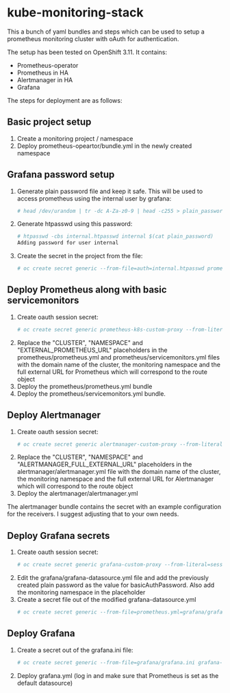 # kube-monitoring-stack
This a bunch of yaml bundles and steps which can be used to setup a prometheus monitoring cluster with oAuth for authentication.

The setup has been tested on OpenShift 3.11. It contains:
* Prometheus-operator
* Prometheus in HA
* Alertmanager in HA
* Grafana

The steps for deployment are as follows:
## Basic project setup
1. Create a monitoring project / namespace
1. Deploy prometheus-opeartor/bundle.yml in the newly created namespace

## Grafana password setup
1. Generate plain password file and keep it safe. This will be used to access prometheus using the internal user by grafana:
   ```bash
   # head /dev/urandom | tr -dc A-Za-z0-9 | head -c255 > plain_password
   ```
1. Generate htpasswd using this password:
   ```bash
   # htpasswd -cbs internal.htpasswd internal $(cat plain_password)
   Adding password for user internal
   ```
1. Create the secret in the project from the file:
   ```bash
   # oc create secret generic --from-file=auth=internal.htpasswd prometheus-k8s-htpasswd
   ```

## Deploy Prometheus along with basic servicemonitors
1. Create oauth session secret:
   ```bash
   # oc create secret generic prometheus-k8s-custom-proxy --from-literal=session_secret=$(head /dev/urandom | tr -dc A-Za-z0-9 | head -c43)
   ```
1. Replace the "CLUSTER", "NAMESPACE" and "EXTERNAL_PROMETHEUS_URL" placeholders in the prometheus/prometheus.yml and prometheus/servicemonitors.yml files with the domain name of the cluster, the monitoring namespace and the full external URL for Prometheus which will correspond to the route object
1. Deploy the prometheus/prometheus.yml bundle
1. Deploy the prometheus/servicemonitors.yml bundle. 

## Deploy Alertmanager
1. Create oauth session secret:
   ```bash
   # oc create secret generic alertmanager-custom-proxy --from-literal=session_secret=$(head /dev/urandom | tr -dc A-Za-z0-9 | head -c43)
   ```
1. Replace the "CLUSTER", "NAMESPACE" and "ALERTMANAGER_FULL_EXTERNAL_URL" placeholders in the alertmanager/alertmanager.yml file with the domain name of the cluster, the monitoring namespace and the full external URL for Alertmanager which will correspond to the route object
1. Deploy the alertmanager/alertmanager.yml

The alertmanager bundle contains the secret with an example configuration for the receivers. I suggest adjusting that to your own needs.

## Deploy Grafana secrets
1. Create oauth session secret:
   ```bash
   # oc create secret generic grafana-custom-proxy --from-literal=session_secret=$(head /dev/urandom | tr -dc A-Za-z0-9 | head -c43)
   ```
1. Edit the grafana/grafana-datasource.yml file and add the previously created plain password as the value for basicAuthPassword. Also add the monitoring namespace in the placeholder
1. Create a secret file out of the modified grafana-datasource.yml
   ```bash
   # oc create secret generic --from-file=prometheus.yml=grafana/grafana-datasource.yml grafana-custom-datasources
   ```

## Deploy Grafana
1. Create a secret out of the grafana.ini file:
   ```bash
   # oc create secret generic --from-file=grafana/grafana.ini grafana-custom-config
   ```
1. Deploy grafana.yml (log in and make sure that Prometheus is set as the default datasource)
